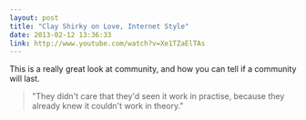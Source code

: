 ```yaml
---
layout: post
title: "Clay Shirky on Love, Internet Style"
date: 2013-02-12 13:36:33
link: http://www.youtube.com/watch?v=Xe1TZaElTAs
---
```

This is a really great look at community, and how you can tell if a community will last.

> "They didn't care that they'd seen it work in practise, because they already knew it couldn't work in theory."
